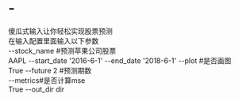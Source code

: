 # -
傻瓜式输入让你轻松实现股票预测  
在输入配置里面输入以下参数  
--stock_name #预测苹果公司股票  
AAPL
--start_date
'2016-6-1'
--end_date
'2018-6-1'
--plot #是否画图  
True
--future
2 #预测期数  
--metrics#是否计算mse  
True
--out_dir
dir
